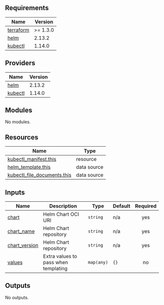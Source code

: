 ## Requirements

| Name | Version |
|------|---------|
| <a name="requirement_terraform"></a> [terraform](#requirement\_terraform) | >= 1.3.0 |
| <a name="requirement_helm"></a> [helm](#requirement\_helm) | 2.13.2 |
| <a name="requirement_kubectl"></a> [kubectl](#requirement\_kubectl) | 1.14.0 |

## Providers

| Name | Version |
|------|---------|
| <a name="provider_helm"></a> [helm](#provider\_helm) | 2.13.2 |
| <a name="provider_kubectl"></a> [kubectl](#provider\_kubectl) | 1.14.0 |

## Modules

No modules.

## Resources

| Name | Type |
|------|------|
| [kubectl_manifest.this](https://registry.terraform.io/providers/gavinbunney/kubectl/1.14.0/docs/resources/manifest) | resource |
| [helm_template.this](https://registry.terraform.io/providers/hashicorp/helm/2.13.2/docs/data-sources/template) | data source |
| [kubectl_file_documents.this](https://registry.terraform.io/providers/gavinbunney/kubectl/1.14.0/docs/data-sources/file_documents) | data source |

## Inputs

| Name | Description | Type | Default | Required |
|------|-------------|------|---------|:--------:|
| <a name="input_chart"></a> [chart](#input\_chart) | Helm Chart OCI URI | `string` | n/a | yes |
| <a name="input_chart_name"></a> [chart\_name](#input\_chart\_name) | Helm Chart repository | `string` | n/a | yes |
| <a name="input_chart_version"></a> [chart\_version](#input\_chart\_version) | Helm Chart repository | `string` | n/a | yes |
| <a name="input_values"></a> [values](#input\_values) | Extra values to pass when templating | `map(any)` | `{}` | no |

## Outputs

No outputs.
